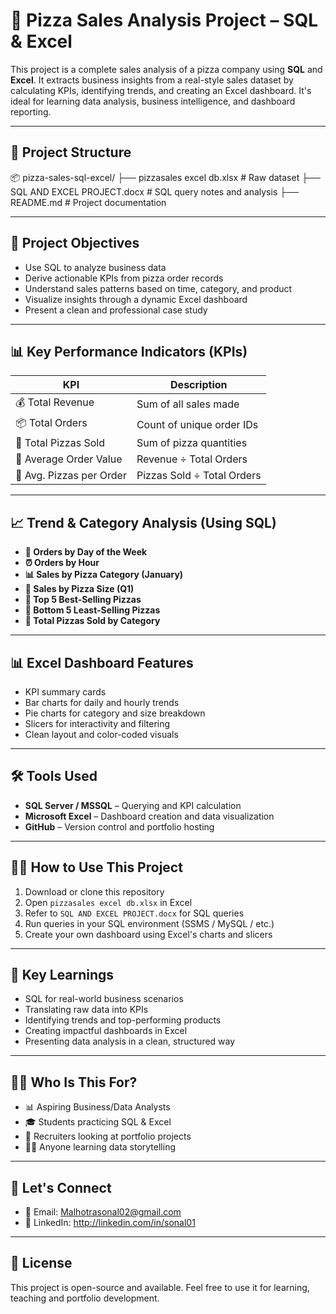 # 🍕 Pizza Sales Analysis Project – SQL & Excel

This project is a complete sales analysis of a pizza company using **SQL** and **Excel**. It extracts business insights from a real-style sales dataset by calculating KPIs, identifying trends, and creating an Excel dashboard. It's ideal for learning data analysis, business intelligence, and dashboard reporting.

---

## 📁 Project Structure

📦 pizza-sales-sql-excel/
├── pizzasales excel db.xlsx # Raw dataset
├── SQL AND EXCEL PROJECT.docx # SQL query notes and analysis
├── README.md # Project documentation

---

## 🎯 Project Objectives

- Use SQL to analyze business data
- Derive actionable KPIs from pizza order records
- Understand sales patterns based on time, category, and product
- Visualize insights through a dynamic Excel dashboard
- Present a clean and professional case study

---

## 📊 Key Performance Indicators (KPIs)

| KPI | Description |
|-----|-------------|
| 💰 Total Revenue | Sum of all sales made |
| 📦 Total Orders | Count of unique order IDs |
| 🍕 Total Pizzas Sold | Sum of pizza quantities |
| 💸 Average Order Value | Revenue ÷ Total Orders |
| 🍕 Avg. Pizzas per Order | Pizzas Sold ÷ Total Orders |

---

## 📈 Trend & Category Analysis (Using SQL)

- **📅 Orders by Day of the Week**
- **⏰ Orders by Hour**
- **📊 Sales by Pizza Category (January)**
- **📏 Sales by Pizza Size (Q1)**
- **🥇 Top 5 Best-Selling Pizzas**
- **🥄 Bottom 5 Least-Selling Pizzas**
- **📂 Total Pizzas Sold by Category**

---

## 📊 Excel Dashboard Features

- KPI summary cards
- Bar charts for daily and hourly trends
- Pie charts for category and size breakdown
- Slicers for interactivity and filtering
- Clean layout and color-coded visuals

---

## 🛠 Tools Used

- **SQL Server / MSSQL** – Querying and KPI calculation
- **Microsoft Excel** – Dashboard creation and data visualization
- **GitHub** – Version control and portfolio hosting

---

## 👨‍💻 How to Use This Project

1. Download or clone this repository
2. Open `pizzasales excel db.xlsx` in Excel
3. Refer to `SQL AND EXCEL PROJECT.docx` for SQL queries
4. Run queries in your SQL environment (SSMS / MySQL / etc.)
5. Create your own dashboard using Excel's charts and slicers

---

## 📌 Key Learnings

- SQL for real-world business scenarios
- Translating raw data into KPIs
- Identifying trends and top-performing products
- Creating impactful dashboards in Excel
- Presenting data analysis in a clean, structured way

---

## 🙋‍♀️ Who Is This For?

- 📊 Aspiring Business/Data Analysts
- 🎓 Students practicing SQL & Excel
- 💼 Recruiters looking at portfolio projects
- 👨‍🏫 Anyone learning data storytelling

---

## 🤝 Let's Connect

- 📧 Email: Malhotrasonal02@gmail.com  
- 🔗 LinkedIn: http://linkedin.com/in/sonal01 

---

## 📄 License

This project is open-source and available. Feel free to use it for learning, teaching and portfolio development.



